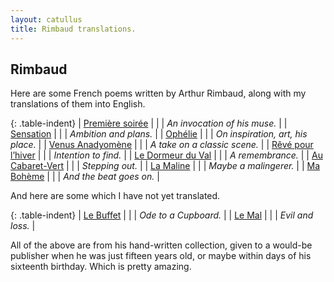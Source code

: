 ```yaml
---
layout: catullus
title: Rimbaud translations.
---
```

## Rimbaud

Here are some French poems written by Arthur Rimbaud,
along with my translations of them into English.

{: .table-indent}
| [Première soirée][soirée]    | | | *An invocation of his muse.*      |
| [Sensation][sensation]       | | | *Ambition and plans.*             |
| [Ophélie][ophélie]           | | | *On inspiration, art, his place.* |
| [Venus Anadyomène][venus]    | | | *A take on a classic scene.*      |
| [Rêvé pour l’hiver][hiver]   | | | *Intention to find.*              |
| [Le Dormeur du Val][dormeur] | | | *A remembrance.*                  |
| [Au Cabaret-Vert][cabaret]   | | | *Stepping out.*                   |
| [La Maline][maline]          | | | *Maybe a malingerer.*             |
| [Ma Bohème][boheme]          | | | *And the beat goes on.*           |

And here are some which I have not yet translated.

{: .table-indent}
| [Le Buffet][buffet]          | | | *Ode to a Cupboard.*  |
| [Le Mal][mal]                | | | *Evil and loss.*  |

All of the above are from his hand-written collection, given to a would-be publisher
when he was just fifteen years old, or maybe within days of his sixteenth birthday.
Which is pretty amazing.

[soirée]:    soirée.pdf
[sensation]: sensation.pdf
[ophélie]:   ophélie.pdf
[venus]:     venus.pdf
[hiver]:     hiver.pdf
[dormeur]:   dormeur.pdf
[cabaret]:   cabaret.pdf
[maline]:    maline.pdf
[buffet]:    buffet.pdf
[boheme]:    boheme.pdf
[mal]:       mal.pdf
